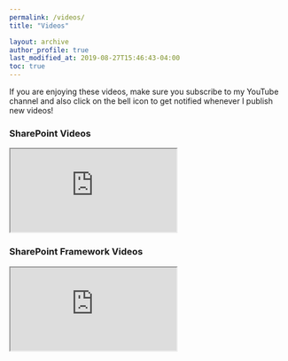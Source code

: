 ```yaml
---
permalink: /videos/
title: "Videos"

layout: archive
author_profile: true
last_modified_at: 2019-08-27T15:46:43-04:00
toc: true
---
```


If you are enjoying these videos, make sure you subscribe to my YouTube channel and also click on the bell icon to get notified whenever I publish new videos!

<style>
.fluid-width-video-wrapper:first-of-type {padding-top: 0px !important}
</style>
<script src="https://apis.google.com/js/platform.js"></script>
<div class="g-ytsubscribe" data-channelid="UC4JieFHDrN0elIYtZDktZSg" data-layout="full" data-count="default" style="padding-top: 0px !important"></div>

### SharePoint Videos
<iframe src="https://www.youtube.com/embed/videoseries?list=PL8xQaaKX4RN6k13Nk8MBKPdEYVmOBvcK2"></iframe>

### SharePoint Framework Videos
<iframe src="https://www.youtube.com/embed/videoseries?list=PL8xQaaKX4RN4wmYF_fbr_Jv0oXpEc95S6"></iframe>
